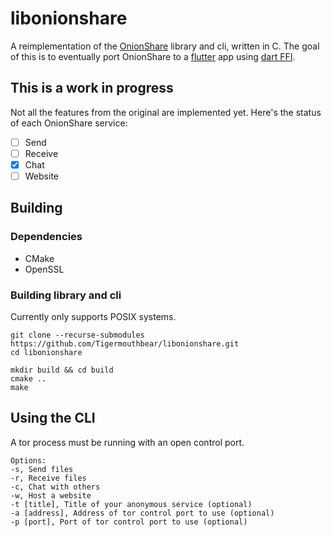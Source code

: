 # libonionshare
A reimplementation of the [OnionShare](https://github.com/onionshare/onionshare/) library and cli, written in C. The goal of this is to eventually port OnionShare to a [flutter](https://flutter.dev/) app using [dart FFI](https://docs.flutter.dev/development/platform-integration/c-interop).

## This is a work in progress
Not all the features from the original are implemented yet. Here's the status of each OnionShare service:
- [ ] Send
- [ ] Receive
- [x] Chat
- [ ] Website

## Building
### Dependencies
- CMake
- OpenSSL

### Building library and cli
Currently only supports POSIX systems.
```
git clone --recurse-submodules https://github.com/Tigermouthbear/libonionshare.git
cd libonionshare

mkdir build && cd build
cmake ..
make
```

## Using the CLI
A tor process must be running with an open control port.
```
Options:
-s, Send files
-r, Receive files
-c, Chat with others
-w, Host a website
-t [title], Title of your anonymous service (optional)
-a [address], Address of tor control port to use (optional)
-p [port], Port of tor control port to use (optional)
```